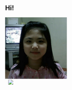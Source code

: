 <html>
  <h2> Hi! </h2>
  <img src="https://github.com/subin1016/subin1016/blob/main/babysubin.jpg" width=200px height=200px>
  <br>

  <a href="https://www.instagram.com/su_bin_nan/">
    <img 
        src="http://img.shields.io/badge/-dddddd?style=flat&logo=Instagram&link=https://www.instagram.com/su_bin_nan/"
        style="height : auto; margin-left : 10px; margin-right : 10px;"/>
</a>
